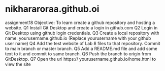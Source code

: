 # nikhararoraa.github.oi
assignment18
Objective: To learn create a github repository and hosting a website.
Q1 Install Git Desktop and create a login in github.com
Q2 Login in Git Desktop using github login credentials.
Q3 Create a local repository with name: yourusername.github.io (Replace yourusername
with your github user name)
Q4 Add the test website of Lab 8 files to that repository.
Commit to main branch or master branch.
Q5 Add a README.md file and add some text to it and commit to same branch.
Q6 Push the branch to origin from GitDesktop.
Q7 Open the url https:// yourusername.github.io/home.html to view the site
